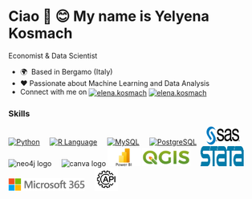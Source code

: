 Ciao 👋 😊  My name is Yelyena Kosmach
================================

Economist & Data Scientist

* 🌍   Based in Bergamo (Italy)
* ❤️    Passionate about Machine Learning and Data Analysis
* Connect with me on <a href="https://linkedin.com/in/elena.kosmach" target="blank"><img align="center" src="https://raw.githubusercontent.com/rahuldkjain/github-profile-readme-generator/master/src/images/icons/Social/linked-in-alt.svg" alt="elena.kosmach" height="30" width="20" /></a> <a href="https://instagram.com/elena.kosmach" target="blank"><img align="center" src="https://raw.githubusercontent.com/rahuldkjain/github-profile-readme-generator/master/src/images/icons/Social/instagram.svg" alt="elena.kosmach" height="30" width="20" /></a>

### Skills
<p align="left">
  <a href="https://www.python.org/" target="_blank" rel="noreferrer">
    <img src="https://raw.githubusercontent.com/danielcranney/readme-generator/main/public/icons/skills/python-colored.svg" width="36" height="36" alt="Python" /></a>
  <img width="12" />
  <a href="https://www.r-project.org/" target="_blank" rel="noreferrer">
    <img src="https://raw.githubusercontent.com/danielcranney/readme-generator/main/public/icons/skills/rlang-colored.svg" width="36" height="36" alt="R Language" /></a>
  <img width="12" />
  <a href="https://www.mysql.com/" target="_blank" rel="noreferrer">
    <img src="https://raw.githubusercontent.com/danielcranney/readme-generator/main/public/icons/skills/mysql-colored.svg" width="36" height="36" alt="MySQL" /></a>
  <img width="12" />
  <a href="https://www.postgresql.org/" target="_blank" rel="noreferrer">
    <img src="https://raw.githubusercontent.com/danielcranney/readme-generator/main/public/icons/skills/postgresql-colored.svg" width="36" height="36" alt="PostgreSQL" /></a>
  <img width="12" />
  <a href="https://www.sas.com/" target="_blank" rel="noreferrer">
    <img src="img/SAS.svg" width="66" height="36" alt="SAS" /></a>
    <img width="12" /></a>
  <img src="https://cdn.simpleicons.org/neo4j/4581C3" height="40" alt="neo4j logo"  /></a>
  <img width="12" /> </a>
  <img src="https://cdn.jsdelivr.net/gh/devicons/devicon/icons/canva/canva-original.svg" height="40" alt="canva logo"  /></a>
  <a href="https:/www.microsoft.com/" target="_blank" rel="noreferrer">
    <img src="img/powebi.jpeg" height="36" alt="POWERBI" /></a>
 <a href="https:www.qgis.org/" target="_blank" rel="noreferrer">
    <img src="img/qgis.png" height="36" alt="QGIS" /></a>
    <img width="12" /> </a>
 <a href="https://www.stata.com/" target="_blank" rel="noreferrer">
    <img src="img/stata.svg" width="86" height="40" alt="STATA" /></a>
    <img width="12" /> </a>
 <a href="https://www.office.com/" target="_blank" rel="noreferrer">
    <img src="img/Microsoft_365.png" height="25" alt="Microsoft365" /></a>
      <img width="12" /> </a>
 <a href="https://it.wikipedia.org/wiki/Application_programming_interface" target="_blank" rel="noreferrer">
    <img src="img/API.jpg" width="46" height="46" alt="API" /></a>
    <img width="12" /> </a>
</p>



